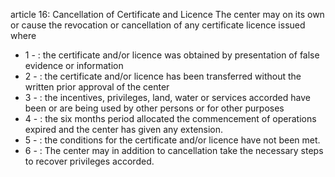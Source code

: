 article 16: Cancellation of Certificate and Licence
The center may on its own or cause the revocation or cancellation of any
certificate licence issued where 
<ul>
			<li>1 - : the certificate and&#x2F;or licence was obtained by presentation of false evidence or information <ul>
			</ul></li>			<li>2 - : the certificate and&#x2F;or licence has been transferred without the written prior approval of the center <ul>
			</ul></li>			<li>3 - : the incentives, privileges, land, water or services accorded have been or are being used by other persons or for other purposes <ul>
			</ul></li>			<li>4 - : the six months period allocated the commencement of operations expired and the center has given any extension. <ul>
			</ul></li>			<li>5 - : the conditions for the certificate and&#x2F;or licence have not been met. <ul>
			</ul></li>			<li>6 - : The center may in addition to cancellation take the necessary steps to recover privileges accorded. <ul>
			</ul></li></ul>